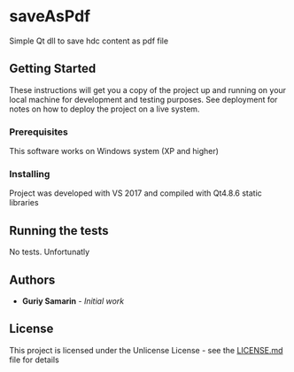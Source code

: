 # saveAsPdf

Simple Qt dll to save hdc content as pdf file

## Getting Started

These instructions will get you a copy of the project up and running on your local machine for development and testing purposes. See deployment for notes on how to deploy the project on a live system.

### Prerequisites

This software works on Windows system (XP and higher)

### Installing

Project was developed with VS 2017 and compiled with Qt4.8.6 static libraries

## Running the tests

No tests. Unfortunatly

## Authors

* **Guriy Samarin** - *Initial work*  

## License

This project is licensed under the Unlicense License - see the [LICENSE.md](https://unlicense.org/) file for details
